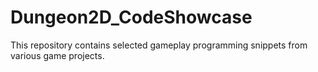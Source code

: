 # Dungeon2D_CodeShowcase
This repository contains selected gameplay programming snippets from various game projects.
